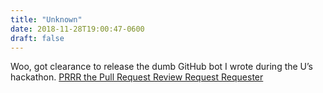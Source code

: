 ```yaml
---
title: "Unknown"
date: 2018-11-28T19:00:47-0600
draft: false
---
```


Woo, got clearance to release the dumb GitHub bot I wrote during the U’s hackathon. [PRRR the Pull Request Review Request Requester](https://github.com/umn-asr/prrr)
